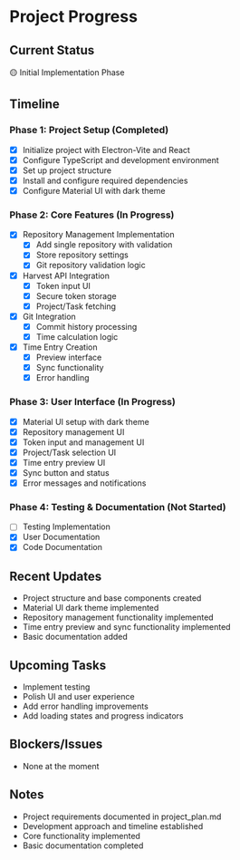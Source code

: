 # Project Progress

## Current Status
🟡 Initial Implementation Phase

## Timeline

### Phase 1: Project Setup (Completed)
- [x] Initialize project with Electron-Vite and React
- [x] Configure TypeScript and development environment
- [x] Set up project structure
- [x] Install and configure required dependencies
- [x] Configure Material UI with dark theme

### Phase 2: Core Features (In Progress)
- [x] Repository Management Implementation
  - [x] Add single repository with validation
  - [x] Store repository settings
  - [x] Git repository validation logic
- [x] Harvest API Integration
  - [x] Token input UI
  - [x] Secure token storage
  - [x] Project/Task fetching
- [x] Git Integration
  - [x] Commit history processing
  - [x] Time calculation logic
- [x] Time Entry Creation
  - [x] Preview interface
  - [x] Sync functionality
  - [x] Error handling

### Phase 3: User Interface (In Progress)
- [x] Material UI setup with dark theme
- [x] Repository management UI
- [x] Token input and management UI
- [x] Project/Task selection UI
- [x] Time entry preview UI
- [x] Sync button and status
- [x] Error messages and notifications

### Phase 4: Testing & Documentation (Not Started)
- [ ] Testing Implementation
- [x] User Documentation
- [x] Code Documentation

## Recent Updates
- Project structure and base components created
- Material UI dark theme implemented
- Repository management functionality implemented
- Time entry preview and sync functionality implemented
- Basic documentation added

## Upcoming Tasks
- Implement testing
- Polish UI and user experience
- Add error handling improvements
- Add loading states and progress indicators

## Blockers/Issues
- None at the moment

## Notes
- Project requirements documented in project_plan.md
- Development approach and timeline established
- Core functionality implemented
- Basic documentation completed
